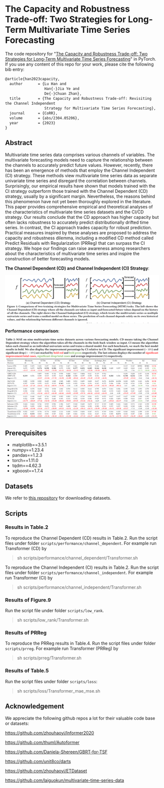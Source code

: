 # The Capacity and Robustness Trade-off: Two Strategies for Long-Term Multivariate Time Series Forecasting

The code repository for "[The Capacity and Robustness Trade-off: Two Strategies for Long-Term Multivariate Time Series Forecasting](https://arxiv.org/abs/2304.05206)" in PyTorch. If you use any content of this repo for your work, please cite the following bib entry:

```
@article{han2023capacity,
  author       = {Lu Han and
                  Han{-}Jia Ye and
                  De{-}Chuan Zhan},
  title        = {The Capacity and Robustness Trade-off: Revisiting the Channel Independent
                  Strategy for Multivariate Time Series Forecasting},
  journal      = {CoRR},
  volume       = {abs/2304.05206},
  year         = {2023}
}
```


## Abstract

Multivariate time series data comprises various channels of variables. The multivariate forecasting models need to capture the relationship between the channels to accurately predict future values. However, recently, there has been an emergence of methods that employ the Channel Independent (CI) strategy. These methods view multivariate time series data as separate univariate time series and disregard the correlation between channels. Surprisingly, our empirical results have shown that models trained with the CI strategy outperform those trained with the Channel Dependent (CD) strategy, usually by a significant margin. Nevertheless, the reasons behind this phenomenon have not yet been thoroughly explored in the literature. This paper provides comprehensive empirical and theoretical analyses of the characteristics of multivariate time series datasets and the CI/CD strategy. Our results conclude that the CD approach has higher capacity but often lacks robustness to accurately predict distributionally drifted time series. In contrast, the CI approach trades capacity for robust prediction. Practical measures inspired by these analyses are proposed to address the capacity and robustness dilemma, including a modified CD method called Predict Residuals with Regularization (PRReg) that can surpass the CI strategy. We hope our findings can raise awareness among researchers about the characteristics of multivariate time series and inspire the construction of better forecasting models.

**The Channel Dependent (CD) and Channel Independent (CI) Strategy**:

<img src="assets/ci_cd.PNG"/>

**Performance comparison**:

<img src="assets/compare.PNG"/>


## Prerequisites

- matplotlib==3.5.1
- numpy==1.23.4
- pandas==1.2.3
- torch==1.11.0
- tqdm==4.62.3
- xgboost==1.7.4


## Datasets

We refer to [this repository](https://github.com/thuml/Autoformer#get-started) for downloading datasets.


## Scripts

### Results in Table.2 

To reproduce the Channel Dependent (CD) results in Table.2. Run the script files under folder `scripts/performance/channel_dependent`. For example run Transformer (CD) by

> sh scripts/performance/channel_dependent/Transformer.sh

To reproduce the Channel Independent (CI) results in Table.2. Run the script files under folder `scripts/performance/channel_independent`. For example run Transformer (CI) by

> sh scripts/performance/channel_independent/Transformer.sh


### Results of Figure.9

Run the script file under folder `scripts/low_rank`.

> sh scripts/low_rank/Transformer.sh


### Results of PRReg

To reproduce the PRReg results in Table.4. Run the script files under folder `scripts/prreg`. For example run Transformer (PRReg) by

> sh scripts/prreg/Transformer.sh

### Results of Table.5

Run the script files under folder `scripts/loss`:


> sh scripts/loss/Transformer_mae_mse.sh


## Acknowledgement

We appreciate the following github repos a lot for their valuable code base or datasets:

https://github.com/zhouhaoyi/Informer2020

https://github.com/thuml/Autoformer

https://github.com/Daniela-Shereen/GBRT-for-TSF

https://github.com/unit8co/darts

https://github.com/zhouhaoyi/ETDataset

https://github.com/laiguokun/multivariate-time-series-data
